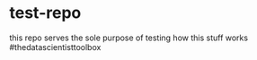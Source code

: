 # test-repo
this repo serves the sole purpose of testing how this stuff works #thedatascientisttoolbox
